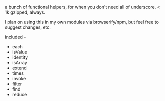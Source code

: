 a bunch of functional helpers, for when you don't need all of underscore. < 1k gzipped, always.

I plan on using this in my own modules via browserify/npm, but feel free to suggest changes, etc.  

included - 

- each
- isValue
- identity
- isArray
- extend
- times
- invoke
- filter
- find
- reduce